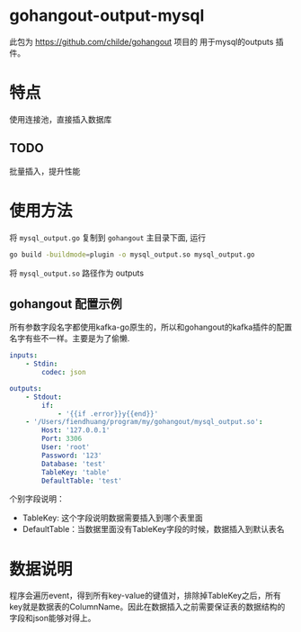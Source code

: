 # gohangout-output-mysql
此包为 https://github.com/childe/gohangout 项目的 用于mysql的outputs 插件。

# 特点
使用连接池，直接插入数据库

## TODO
批量插入，提升性能

# 使用方法

将 `mysql_output.go` 复制到 `gohangout` 主目录下面, 运行

```bash
go build -buildmode=plugin -o mysql_output.so mysql_output.go
```

将 `mysql_output.so` 路径作为 outputs

## gohangout 配置示例
所有参数字段名字都使用kafka-go原生的，所以和gohangout的kafka插件的配置名字有些不一样。主要是为了偷懒.

```yaml
inputs:
    - Stdin:
        codec: json

outputs:
    - Stdout:
        if:
            - '{{if .error}}y{{end}}'
    - '/Users/fiendhuang/program/my/gohangout/mysql_output.so':
        Host: '127.0.0.1'
        Port: 3306
        User: 'root'
        Password: '123'
        Database: 'test'
        TableKey: 'table'
        DefaultTable: 'test'
```
个别字段说明：   
- TableKey: 这个字段说明数据需要插入到哪个表里面
- DefaultTable：当数据里面没有TableKey字段的时候，数据插入到默认表名

# 数据说明
程序会遍历event，得到所有key-value的键值对，排除掉TableKey之后，所有key就是数据表的ColumnName。因此在数据插入之前需要保证表的数据结构的字段和json能够对得上。